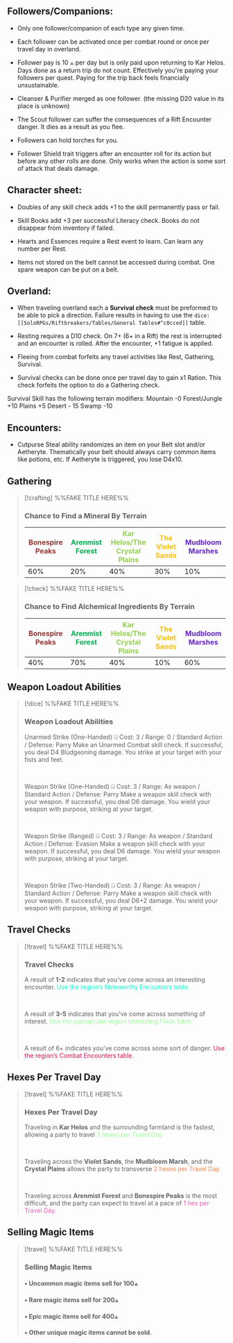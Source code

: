 ## Followers/Companions:

- Only one follower/companion of each type any given time.

- Each follower can be activated once per combat round or once per travel day in overland.

- Follower pay is 10 ⟑ per day but is only paid upon returning to Kar Helos. Days done as a return trip do not count. Effectively you're paying your followers per quest. Paying for the trip back feels financially unsustainable.

- Cleanser & Purifier merged as one follower. (the missing D20 value in its place is unknown)

- The Scout follower can suffer the consequences of a Rift Encounter danger. It dies as a result as you flee.

- Followers can hold torches for you.

- Follower Shield trait triggers after an encounter roll for its action but before any other rolls are done. Only works when the action is some sort of attack that deals damage. 

## Character sheet: 

- Doubles of any skill check adds +1 to the skill permanently pass or fail.

- Skill Books add +3 per successful Literacy check. Books do not disappear from inventory if failed.

- Hearts and Essences require a Rest event to learn. Can learn any number per Rest.

- Items not stored on the belt cannot be accessed during combat. One spare weapon can be put on a belt.

## Overland:

- When traveling overland each a **Survival check** must be preformed to be able to pick a direction. Failure results in having to use the `dice:[[SoloRPGs/Riftbreakers/Tables/General Tables#^c0cced]]` table.

- Resting requires a D10 check. On 7+ (6+ in a Rift) the rest is interrupted and an encounter is rolled. After the encounter, +1 fatigue is applied.

- Fleeing from combat forfeits any travel activities like Rest, Gathering, Survival. 

- Survival checks can be done once per travel day to gain x1 Ration. This check forfeits the option to do a Gathering check.

Survival Skill has the following terrain modifiers:
	Mountain -0
	Forest/Jungle +10
	Plains +5
	Desert - 15
	Swamp -10

## Encounters:

- Cutpurse Steal ability randomizes an item on your Belt slot and/or Aetheryte. Thematically your belt should always carry common items like potions, etc. If Aetheryte is triggered, you lose D4x10.



## Gathering

>[!crafting] %%FAKE TITLE HERE%%
>
>### Chance to Find a Mineral By Terrain
>|<font color="#953734">Bonespire Peaks</font>|<font color="#00b050">Arenmist Forest</font>|<font color="#92d050">Kar Helos/The Crystal Plains</font>|<font color="#ffc000">The Violet Sands</font>|<font color="#6425d0">Mudbloom Marshes</font>|
>|---|---|---|---|---|
>|60%|20%|40%|30%|10%|

>[!check] %%FAKE TITLE HERE%%
>
>### Chance to Find Alchemical Ingredients By Terrain
>|<font color="#953734">Bonespire Peaks</font>|<font color="#00b050">Arenmist Forest</font>|<font color="#92d050">Kar Helos/The Crystal Plains</font>|<font color="#ffc000">The Violet Sands</font>|<font color="#6425d0">Mudbloom Marshes</font>|
>|---|---|---|---|---|
>|40%|70%|40%|10%|60%|



## Weapon Loadout Abilities

>[!dice] %%FAKE TITLE HERE%%
>### Weapon Loadout Abilities
>Unarmed Strike (One-Handed) ⍈
Cost: 3 / Range: 0 / Standard Action / Defense: Parry
Make an Unarmed Combat skill check. If successful, you deal D4 Bludgeoning damage.
You strike at your target with your fists and feet.
>
> &nbsp;
>
>Weapon Strike (One-Handed) ⍈
Cost: 3 / Range: As weapon / Standard Action / Defense: Parry
Make a weapon skill check with your weapon. If successful, you deal D6 damage.
You wield your weapon with purpose, striking at your target.
>
> &nbsp;
>
>Weapon Strike (Ranged) ⍈
Cost: 3 / Range: As weapon / Standard Action / Defense: Evasion 
Make a weapon skill check with your weapon. If successful, you deal D6 damage.
You wield your weapon with purpose, striking at your target.
>
> &nbsp;
>
>Weapon Strike (Two-Handed) ⍈
Cost: 3 / Range: As weapon / Standard Action / Defense: Parry
Make a weapon skill check with your weapon. If successful, you deal D6+2 damage.
You wield your weapon with purpose, striking at your target.



## Travel Checks

>[!travel] %%FAKE TITLE HERE%%
>### Travel Checks
>A result of **1-2** indicates that you’ve come across an interesting encounter. <span style="color:#00FFCC">Use the region’s Noteworthy Encounters table.</span>
>
> &nbsp;
>
>A result of **3-5** indicates that you’ve come across something of interest. <span style="color:rgb(152, 255, 152)">Use the appropriate region Interesting Finds table.</span>
>
> &nbsp;
>
>A result of 6+ indicates you’ve come across some sort of danger. <span style="color:#D81159">Use the region’s Combat Encounters table.</span>
>


## Hexes Per Travel Day

>[!travel] %%FAKE TITLE HERE%%
>### Hexes Per Travel Day
>Traveling in **Kar Helos** and the surrounding farmland is the fastest, allowing a party to travel <span style="color:rgb(152, 255, 152)">3 hexes per Travel Day. </span>
>
> &nbsp;
>
>Traveling across the **Violet Sands**, the **Mudbloom Marsh**, and the **Crystal Plains** allows the party to transverse <span style="color:rgb(249, 132, 74)">2 hexes per Travel Day.</span> 
>
> &nbsp;
>
>Traveling across **Arenmist Forest** and **Bonespire Peaks** is the most difficult, and the party can expect to travel at a pace of <span style="color:rgb(241, 91, 181)">1 hex per Travel Day.</span> 



## Selling Magic Items

>[!travel] %%FAKE TITLE HERE%%
>### Selling Magic Items
>#### • Uncommon magic items sell for 100⟑
>#### • Rare magic items sell for 200⟑
>#### • Epic magic items sell for 400⟑ 
>#### • Other unique magic items cannot be sold.
